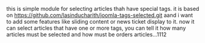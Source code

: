 this is simple module for selecting articles thah have special tags. it is based on https://github.com/lasinducharith/joomla-tags-selected.git aand i want to add some features like sliding content or news ticket display to it. 
now it can select articles that have one or more tags, you can tell it how many articles must be selected and how must be orders articles...1112
